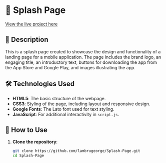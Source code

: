 # 🌟 Splash Page
[View the live project here](https://lambrugeorge.github.io/Splash-Page/)
## 📄 Description

This is a splash page created to showcase the design and functionality of a landing page for a mobile application. The page includes the brand logo, an engaging title, an introductory text, buttons for downloading the app from the App Store and Google Play, and images illustrating the app.

## 🛠️ Technologies Used

- **HTML5**: The basic structure of the webpage.
- **CSS3**: Styling of the page, including layout and responsive design.
- **Google Fonts**: The Lato font used for text styling.
- **JavaScript**: For additional interactivity in `script.js`.

## 🚀 How to Use

1. **Clone the repository**:
   ```bash
   git clone https://github.com/lambrugeorge/Splash-Page.git
   cd Splash-Page
